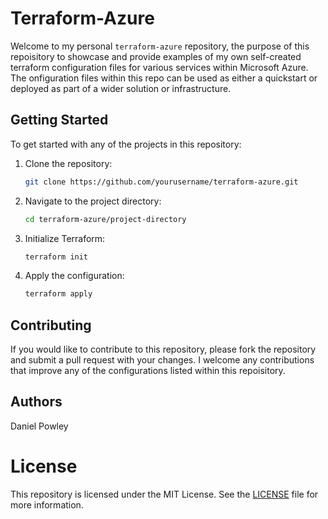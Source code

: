 # Terraform-Azure 

Welcome to my personal `terraform-azure` repository, the purpose of this repoisitory to showcase and provide examples of my own self-created terraform configuration files for various services within Microsoft Azure. The onfiguration files within this repo can be used as either a quickstart or deployed as part of a wider solution or infrastructure. 


## Getting Started

To get started with any of the projects in this repository:

1. Clone the repository:
    ```sh
    git clone https://github.com/yourusername/terraform-azure.git
    ```
2. Navigate to the project directory:
    ```sh
    cd terraform-azure/project-directory
    ```
3. Initialize Terraform:
    ```sh
    terraform init
    ```
4. Apply the configuration:
    ```sh
    terraform apply
    ```

## Contributing

If you would like to contribute to this repository, please fork the repository and submit a pull request with your changes. I welcome any contributions that improve any of the configurations listed within this repoisitory.

## Authors

Daniel Powley 

# License

This repository is licensed under the MIT License. See the [LICENSE](LICENSE) file for more information.